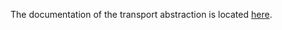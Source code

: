 The documentation of the transport abstraction is located [here](../website/docs/admin-guide/infrastructure/transport/index.md).
